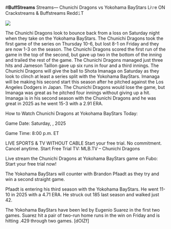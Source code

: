 #𝐁𝐮𝐟𝐟𝐒𝐭𝐫𝐞𝐚𝐦𝐬 Streams— Chunichi Dragons vs Yokohama BayStars Li𝚟e ON Crackstreams & Buffstreams Redd𝚒T  
  
  
[![](https://i.imgur.com/qSNzIqt.png)](https://movie.rssnews.media/MUKwsTNLb.php)  
  
The Chunichi Dragons look to bounce back from a loss on Saturday night when they take on the Yokohama BayStars. The Chunichi Dragons took the first game of the series on Thursday 10-6, but lost 8-1 on Friday and they are now 1-3 on the season. The Chunichi Dragons scored the first run of the game in the top of the second, but gave up two in the bottom of the inning and trailed the rest of the game. The Chunichi Dragons managed just three hits and Jameson Taillon gave up six runs in four and a third innings. The Chunichi Dragons will give the ball to Shota Imanaga on Saturday as they look to clinch at least a series split with the Yokohama BayStars. Imanaga will be making his second start this season after he pitched against the Los Angeles Dodgers in Japan. The Chunichi Dragons would lose the game, but Imanaga was great as he pitched four innings without giving up a hit. Imanaga is in his second season with the Chunichi Dragons and he was great in 2025 as he went 15-3 with a 2.91 ERA.

How to Watch Chunichi Dragons at Yokohama BayStars Today:

Game Date: Saturday, , 2025

Game Time: 8:00 p.m. ET

LIVE SPORTS & TV WITHOUT CABLE
Start your free trial. No commitment. Cancel anytime.
Start Free Trial
TV: MLB.TV – Chunichi Dragons

Live stream the Chunichi Dragons at Yokohama BayStars game on Fubo: Start your free trial now!

The Yokohama BayStars will counter with Brandon Pfaadt as they try and win a second straight game.

Pfaadt is entering his third season with the Yokohama BayStars. He went 11-10 in 2025 with a 4.71 ERA. He struck out 185 last season and walked just 42.

The Yokohama BayStars have been led by Eugenio Suarez in the first two games. Suarez hit a pair of two-run home runs in the win on Friday and is hitting .429 through two games. [dOIZf]